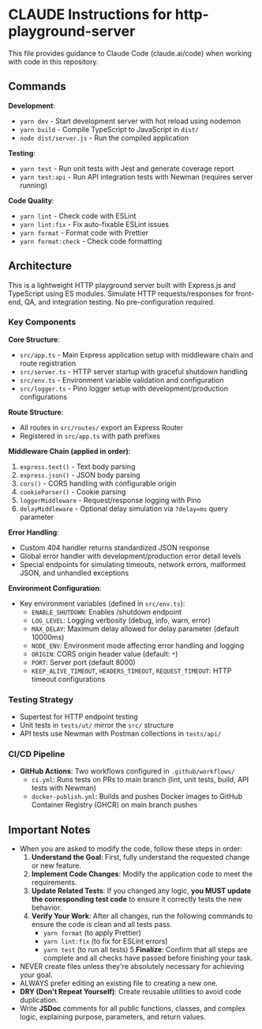<!-- NOTE: This file should be kept in sync with .github/copilot-instructions.md -->
# CLAUDE Instructions for http-playground-server

This file provides guidance to Claude Code (claude.ai/code) when working with code in this repository.

## Commands

**Development**:
- `yarn dev` - Start development server with hot reload using nodemon
- `yarn build` - Compile TypeScript to JavaScript in `dist/`
- `node dist/server.js` - Run the compiled application

**Testing**:
- `yarn test` - Run unit tests with Jest and generate coverage report
- `yarn test:api` - Run API integration tests with Newman (requires server running)

**Code Quality**:
- `yarn lint` - Check code with ESLint
- `yarn lint:fix` - Fix auto-fixable ESLint issues
- `yarn format` - Format code with Prettier
- `yarn format:check` - Check code formatting

## Architecture

This is a lightweight HTTP playground server built with Express.js and TypeScript using ES modules.
Simulate HTTP requests/responses for front-end, QA, and integration testing. No pre-configuration required.

### Key Components

**Core Structure**:
- `src/app.ts` - Main Express application setup with middleware chain and route registration
- `src/server.ts` - HTTP server startup with graceful shutdown handling
- `src/env.ts` - Environment variable validation and configuration
- `src/logger.ts` - Pino logger setup with development/production configurations

**Route Structure**:
- All routes in `src/routes/` export an Express Router
- Registered in `src/app.ts` with path prefixes

**Middleware Chain (applied in order)**:
1. `express.text()` - Text body parsing
2. `express.json()` - JSON body parsing
3. `cors()` - CORS handling with configurable origin
4. `cookieParser()` - Cookie parsing
5. `loggerMiddleware` - Request/response logging with Pino
6. `delayMiddleware` - Optional delay simulation via `?delay=ms` query parameter

**Error Handling**:
- Custom 404 handler returns standardized JSON response
- Global error handler with development/production error detail levels
- Special endpoints for simulating timeouts, network errors, malformed JSON, and unhandled exceptions

**Environment Configuration**:
- Key environment variables (defined in `src/env.ts`):
  - `ENABLE_SHUTDOWN`: Enables /shutdown endpoint
  - `LOG_LEVEL`: Logging verbosity (debug, info, warn, error)
  - `MAX_DELAY`: Maximum delay allowed for delay parameter (default 10000ms)
  - `NODE_ENV`: Environment mode affecting error handling and logging
  - `ORIGIN`: CORS origin header value (default: `*`)
  - `PORT`: Server port (default 8000)
  - `KEEP_ALIVE_TIMEOUT`, `HEADERS_TIMEOUT`, `REQUEST_TIMEOUT`: HTTP timeout configurations

### Testing Strategy
- Supertest for HTTP endpoint testing
- Unit tests in `tests/ut/` mirror the `src/` structure
- API tests use Newman with Postman collections in `tests/api/`

### CI/CD Pipeline
- **GitHub Actions**: Two workflows configured in `.github/workflows/`
  - `ci.yml`: Runs tests on PRs to main branch (lint, unit tests, build, API tests with Newman)
  - `docker-publish.yml`: Builds and pushes Docker images to GitHub Container Registry (GHCR) on main branch pushes

## Important Notes
- When you are asked to modify the code, follow these steps in order:
  1. **Understand the Goal**: First, fully understand the requested change or new feature.
  2. **Implement Code Changes**: Modify the application code to meet the requirements.
  3. **Update Related Tests**: If you changed any logic, **you MUST update the corresponding test code** to ensure it correctly tests the new behavior.
  4. **Verify Your Work**: After all changes, run the following commands to ensure the code is clean and all tests pass.
      - `yarn format` (to apply Prettier)
      - `yarn lint:fix` (to fix for ESLint errors)
      - `yarn test` (to run all tests)
  5.**Finalize**: Confirm that all steps are complete and all checks have passed before finishing your task.
- NEVER create files unless they're absolutely necessary for achieving your goal.
- ALWAYS prefer editing an existing file to creating a new one.
- **DRY (Don't Repeat Yourself)**: Create reusable utilities to avoid code duplication.
- Write **JSDoc** comments for all public functions, classes, and complex logic, explaining purpose, parameters, and return values.

